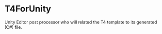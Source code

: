 # T4ForUnity
Unity Editor post processor who will related the T4 template to its generated (C#) file.
